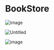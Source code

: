 # BookStore

![image](https://user-images.githubusercontent.com/129291690/229711794-3a069162-c875-45df-addc-197fabc83867.png)


![Untitled](https://s3-us-west-2.amazonaws.com/secure.notion-static.com/dbaf0482-e1da-4fa6-90d0-8b791b49a934/Untitled.png)


![image](https://user-images.githubusercontent.com/129291690/229711480-1781acc4-2cad-4a5e-aa1a-aab4c10a8d81.png)


